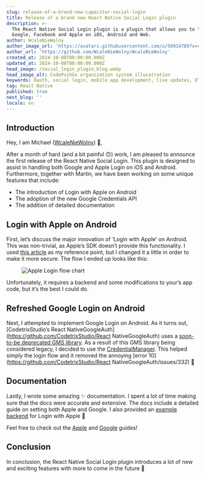 ```yaml
---
slug: release-of-a-brand-new-capacitor-social-login
title: Release of a brand new React Native Social Login plugin
description: >-
  The React Native Social Login plugin is a plugin that allows you to login with
  Google, Facebook and Apple on iOS, Android and Web.
author: WcaleNieWolny
author_image_url: 'https://avatars.githubusercontent.com/u/50914789?v=4'
author_url: 'https://github.com/WcaleNieWolny/WcaleNieWolny'
created_at: 2024-10-08T00:00:00.000Z
updated_at: 2024-10-08T00:00:00.000Z
head_image: /social_login_plugin_blog.webp
head_image_alt: CodePushGo organization system illusatration
keywords: Oauth, social login, mobile app development, live updates, OTA updates, continuous integration, mobile app updates
tag: React Native
published: true
next_blog: ''
locale: en
---
```


## Introduction

Hey, I am Michael ([WcaleNieWolny](https://github.com/WcaleNieWolny)) 👋,

After a month of hard (and a bit painful 🙃) work, I am pleased to announce the first release of the React Native Social Login. This plugin is designed to assist in handling both Google and Apple Login on iOS and Android. Furthermore, together with Martin, we have been working on some unique features that include:

 - The introduction of Login with Apple on Android 
 - The adoption of the new Google Credentials API
 - The addition of detailed documentation

## Login with Apple on Android

First, let’s discuss the major innovation of ‘Login with Apple’ on Android. This was non-trivial, as Apple’s SDK doesn’t provide this functionality. I used [this article](https://johncodeos.com/how-to-add-sign-in-with-apple-button-to-your-android-app-using-kotlin/) as my reference point, but I changed it a little in order to make it more secure. The flow I ended up looks like this:

<figure><img style="margin-left: auto;margin-right: auto;max-height: 600px !important;" src="/apple-login-flow-chart.svg" alt="Apple Login flow chart" /><figcaption></figcaption></figure> 

Unfortunately, it requires a backend and some modifications to your’s app code, but it’s the best I could do.

## Refreshed Google Login on Android

Next, I attempted to implement Google Login on Android. As it turns out, [CodetrixStudio’s React NativeGoogleAuth](https://github.com/CodetrixStudio/React NativeGoogleAuth) uses a [soon-to-be deprecated GMS library](https://developer.android.com/identity/sign-in/legacy-gsi-migration#authorization). As a result of this GMS library being considered legacy, I decided to use the [CredentialManager](https://developer.android.com/identity/sign-in/credential-manager-siwg). This helped simply the login flow and it removed the annoying [error 10](https://github.com/CodetrixStudio/React NativeGoogleAuth/issues/332) 🎉

## Documentation

Lastly, I wrote some amazing ✨ documentation. I spent a lot of time making sure that the docs were accurate and extensive.
The docs include a detailed guide on setting both Apple and Google. I also provided an [example backend](https://github.com/WcaleNieWolny/capgo-social-login-backend-demo) for Login with Apple 🍎

Feel free to check out the [Apple](https://github.com/Cap-go/capacitor-social-login/blob/main/docs/setup_apple.md) and [Google](https://github.com/Cap-go/capacitor-social-login/blob/main/docs/setup_google.md) guides!

## Conclusion

In conclusion, the React Native Social Login plugin introduces a lot of new and exciting features with more to come in the future 🚀

